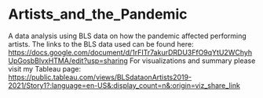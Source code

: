 # Artists_and_the_Pandemic
A data analysis using BLS data on how the pandemic affected performing artists. 
The links to the BLS data used can be found here: https://docs.google.com/document/d/1rFITr7akurDRDU3FfO9qYtU2WChyhUpGosbBlvxHTMA/edit?usp=sharing
For visualizations and summary please visit my Tableau page: https://public.tableau.com/views/BLSdataonArtists2019-2021/Story1?:language=en-US&:display_count=n&:origin=viz_share_link
